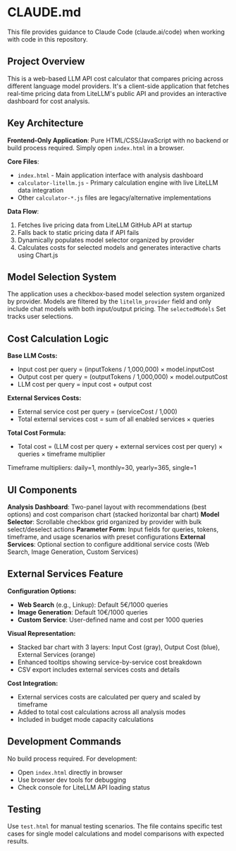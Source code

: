 # CLAUDE.md

This file provides guidance to Claude Code (claude.ai/code) when working with code in this repository.

## Project Overview

This is a web-based LLM API cost calculator that compares pricing across different language model providers. It's a client-side application that fetches real-time pricing data from LiteLLM's public API and provides an interactive dashboard for cost analysis.

## Key Architecture

**Frontend-Only Application**: Pure HTML/CSS/JavaScript with no backend or build process required. Simply open `index.html` in a browser.

**Core Files**:
- `index.html` - Main application interface with analysis dashboard
- `calculator-litellm.js` - Primary calculation engine with live LiteLLM data integration
- Other `calculator-*.js` files are legacy/alternative implementations

**Data Flow**:
1. Fetches live pricing data from LiteLLM GitHub API at startup
2. Falls back to static pricing data if API fails
3. Dynamically populates model selector organized by provider
4. Calculates costs for selected models and generates interactive charts using Chart.js

## Model Selection System

The application uses a checkbox-based model selection system organized by provider. Models are filtered by the `litellm_provider` field and only include chat models with both input/output pricing. The `selectedModels` Set tracks user selections.

## Cost Calculation Logic

**Base LLM Costs:**
- Input cost per query = (inputTokens / 1,000,000) × model.inputCost
- Output cost per query = (outputTokens / 1,000,000) × model.outputCost
- LLM cost per query = input cost + output cost

**External Services Costs:**
- External service cost per query = (serviceCost / 1,000)
- Total external services cost = sum of all enabled services × queries

**Total Cost Formula:**
- Total cost = (LLM cost per query + external services cost per query) × queries × timeframe multiplier

Timeframe multipliers: daily=1, monthly=30, yearly=365, single=1

## UI Components

**Analysis Dashboard**: Two-panel layout with recommendations (best options) and cost comparison chart (stacked horizontal bar chart)
**Model Selector**: Scrollable checkbox grid organized by provider with bulk select/deselect actions
**Parameter Form**: Input fields for queries, tokens, timeframe, and usage scenarios with preset configurations
**External Services**: Optional section to configure additional service costs (Web Search, Image Generation, Custom Services)

## External Services Feature

**Configuration Options:**
- **Web Search** (e.g., Linkup): Default 5€/1000 queries
- **Image Generation**: Default 10€/1000 queries
- **Custom Service**: User-defined name and cost per 1000 queries

**Visual Representation:**
- Stacked bar chart with 3 layers: Input Cost (gray), Output Cost (blue), External Services (orange)
- Enhanced tooltips showing service-by-service cost breakdown
- CSV export includes external services costs and details

**Cost Integration:**
- External services costs are calculated per query and scaled by timeframe
- Added to total cost calculations across all analysis modes
- Included in budget mode capacity calculations

## Development Commands

No build process required. For development:
- Open `index.html` directly in browser
- Use browser dev tools for debugging  
- Check console for LiteLLM API loading status

## Testing

Use `test.html` for manual testing scenarios. The file contains specific test cases for single model calculations and model comparisons with expected results.